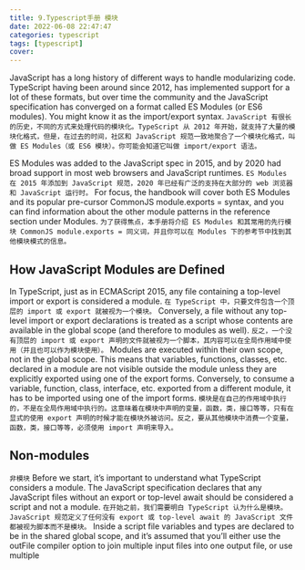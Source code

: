 ```yaml
---
title: 9.Typescript手册 模块
date: 2022-06-08 22:47:47
categories: typescript
tags: [typescript]
cover:
---
```


JavaScript has a long history of different ways to handle modularizing code. TypeScript having been around since 2012, has implemented support for a lot of these formats, but over time the community and the JavaScript specification has converged on a format called ES Modules (or ES6 modules). You might know it as the import/export syntax.
`JavaScript 有很长的历史，不同的方式来处理代码的模块化。TypeScript 从 2012 年开始，就支持了大量的模块化格式，但是，在过去的时间，社区和 JavaScript 规范一致地聚合了一个模块化格式，叫做 ES Modules（或 ES6 模块）。你可能会知道它叫做 import/export 语法。`

ES Modules was added to the JavaScript spec in 2015, and by 2020 had broad support in most web browsers and JavaScript runtimes.
`ES Modules 在 2015 年添加到 JavaScript 规范，2020 年已经有广泛的支持在大部分的 web 浏览器和 JavaScript 运行时。`
For focus, the handbook will cover both ES Modules and its popular pre-cursor CommonJS module.exports = syntax, and you can find information about the other module patterns in the reference section under Modules.
`为了获得焦点，本手册将介绍 ES Modules 和其常用的先行模块 CommonJS module.exports = 同义词，并且你可以在 Modules 下的参考节中找到其他模块模式的信息。`

## How JavaScript Modules are Defined

In TypeScript, just as in ECMAScript 2015, any file containing a top-level import or export is considered a module.
`在 TypeScript 中，只要文件包含一个顶层的 import 或 export 就被视为一个模块。`
Conversely, a file without any top-level import or export declarations is treated as a script whose contents are available in the global scope (and therefore to modules as well).
`反之，一个没有顶层的 import 或 export 声明的文件就被视为一个脚本，其内容可以在全局作用域中使用（并且也可以作为模块使用）。`
Modules are executed within their own scope, not in the global scope. This means that variables, functions, classes, etc. declared in a module are not visible outside the module unless they are explicitly exported using one of the export forms. Conversely, to consume a variable, function, class, interface, etc. exported from a different module, it has to be imported using one of the import forms.
`模块是在自己的作用域中执行的，不是在全局作用域中执行的。这意味着在模块中声明的变量，函数，类，接口等等，只有在显式的使用 export 声明的时候才能在模块外被访问。反之，要从其他模块中消费一个变量，函数，类，接口等等，必须使用 import 声明来导入。`

## Non-modules

`非模块`
Before we start, it’s important to understand what TypeScript considers a module. The JavaScript specification declares that any JavaScript files without an export or top-level await should be considered a script and not a module.
`在开始之前，我们需要明白 TypeScript 认为什么是模块。JavaScript 规范定义了任何没有 export 或 top-level await 的 JavaScript 文件都被视为脚本而不是模块。`
Inside a script file variables and types are declared to be in the shared global scope, and it’s assumed that you’ll either use the outFile compiler option to join multiple input files into one output file, or use multiple <script> tags in your HTML to load these files (in the correct order!).
`在脚本文件中，变量和类型被声明为共享的全局作用域，并且我们假设你会使用 outFile 编译选项将多个输入文件合并成一个输出文件，或者使用多个 <script> 标签在你的 HTML 中加载这些文件（按照正确的顺序）。`
If you have a file that doesn’t currently have any imports or exports, but you want to be treated as a module, add the line:
`如果你有一个文件，它目前没有任何 import 或 export 声明，但是你想被视为一个模块，那么添加这一行：`

```ts
export {};
```

which will change the file to be a module exporting nothing. This syntax works regardless of your module target.
`这种语法对于你的模块目标无论如何都是可行的。`

## Modules in TypeScript

`TypeScript 中的模块`
Additional Reading:
`附加阅读：`
Impatient JS (Modules)
`不知道模块的 TypeScript`
MDN: JavaScript Modules
`MDN：JavaScript 模块`
There are three main things to consider when writing module-based code in TypeScript:
`在 TypeScript 中写模块基础的代码时，要考虑三个主要问题：`
Syntax: What syntax do I want to use to import and export things?
`语法：我想要使用什么语法来导入和导出东西？`
Module Resolution: What is the relationship between module names (or paths) and files on disk?
`模块解析：模块名（或路径）和磁盘上的文件之间的关系是什么？`
Module Output Target: What should my emitted JavaScript module look like?
`模块输出目标：我的输出的 JavaScript 模块应该怎样看？`

## ES Module Syntax

`ES 模块语法`
A file can declare a main export via export default:
`一个文件可以通过 export default 声明一个主要的导出：`

```ts
// @filename: hello.ts
export default function helloWorld() {
  console.log("Hello, world!");
}
```

This is then imported via:
`这是通过以下方式导入的：`

```ts
import helloWorld from "./hello.js";
helloWorld();
```

In addition to the default export, you can have more than one export of variables and functions via the export by omitting default:
`除了默认导出，你还可以有多个导出的变量和函数，通过将 default 去掉：`

```ts
// @filename: maths.ts
export var pi = 3.14;
export let squareTwo = 1.41;
export const phi = 1.61;

export class RandomNumberGenerator {}

export function absolute(num: number) {
if (num < 0) return num \* -1;
  return num;
}
```

These can be used in another file via the import syntax:
`这些可以在另一个文件中通过导入语法使用：`

```ts
import { pi, phi, absolute } from "./maths.js";

console.log(pi);
const absPhi = absolute(phi);

// const absPhi: number;
```

## Additional Import Syntax

`附加导入语法`
An import can be renamed using a format like import {old as new}:
`一个导入可以通过这样的格式：import {old as new}：`

```ts
import { pi as π } from "./maths.js";

console.log(π);

// (alias) var π: number
// import π
```

You can mix and match the above syntax into a single import:
`你可以混合这些语法到一个单独的导入：`

```ts
// @filename: maths.ts
export const pi = 3.14;
export default class RandomNumberGenerator {}

// @filename: app.ts
import RandomNumberGenerator, { pi as π } from "./maths.js";

RandomNumberGenerator;

// (alias) class RandomNumberGenerator
// import RandomNumberGenerator

console.log(π);

// (alias) const π: 3.14
// import π
```

You can take all of the exported objects and put them into a single namespace using \* as name:
`你可以将所有导出的对象放到一个单独的命名空间，使用 \* as name：`

```ts
// @filename: app.ts
import \* as math from "./maths.js";

console.log(math.pi);
const positivePhi = math.absolute(math.phi);

// const positivePhi: number
```

You can import a file and not include any variables into your current module via import "./file":
`你可以通过 import "./file" 导入一个文件，并且不包含任何变量到当前模块：`

```ts
// @filename: app.ts
import "./maths.js";

console.log("3.14");
```

In this case, the import does nothing. However, all of the code in maths.ts was evaluated, which could trigger side-effects which affect other objects.
`在这种情况下，导入并没有什么事情。但是，maths.ts 中的所有代码都会被评估，这可能会触发其他对象的副作用。`

## TypeScript Specific ES Module Syntax

`TypeScript 特定的 ES 模块语法`
Types can be exported and imported using the same syntax as JavaScript values:
`类型可以使用相同的语法来导出和导入 JavaScript 值：`

```ts
// @filename: animal.ts
export type Cat = { breed: string; yearOfBirth: number };

export interface Dog {
  breeds: string[];
  yearOfBirth: number;
}

// @filename: app.ts
import { Cat, Dog } from "./animal.js";
type Animals = Cat | Dog;
```

TypeScript has extended the import syntax with two concepts for declaring an import of a type:
`TypeScript 已经扩展了导入类型的语法，它有两个概念来声明导入类型：`

```ts
import type
// Which is an import statement which can only import types:
// 只能导入类型的导入语句：
// @filename: animal.ts
export type Cat = { breed: string; yearOfBirth: number };
// 'createCatName' cannot be used as a value because it was imported using 'import type'.
// 'createCatName' 不能被用作值，因为它被导入使用了 'import type'。
export type Dog = { breeds: string[]; yearOfBirth: number };
export const createCatName = () => "fluffy";

// @filename: valid.ts
import type { Cat, Dog } from "./animal.js";
export type Animals = Cat | Dog;

// @filename: app.ts
import type { createCatName } from "./animal.js";
const name = createCatName();
```

Inline type imports
`内联类型导入`

TypeScript 4.5 also allows for individual imports to be prefixed with type to indicate that the imported reference is a type:
`TypeScript 4.5 可以使用 type 前缀来声明导入的引用是一个类型：`

```ts
// @filename: app.ts
import { createCatName, type Cat, type Dog } from "./animal.js";

export type Animals = Cat | Dog;
const name = createCatName();
```

Together these allow a non-TypeScript transpiler like Babel, swc or esbuild to know what imports can be safely removed.
`这些同时允许一个非 TypeScript 编译器，如 Babel、swc 或 esbuild 知道哪些导入可以安全地移除。`

## ES Module Syntax with CommonJS Behavior

`ES 模块语法与 CommonJS 行为`
TypeScript has ES Module syntax which directly correlates to a CommonJS and AMD require. Imports using ES Module are for most cases the same as the require from those environments, but this syntax ensures you have a 1 to 1 match in your TypeScript file with the CommonJS output:
`TypeScript 有 ES 模块语法，它相对于 CommonJS 和 AMD require。使用 ES Module 的导入是为了大多数情况下与这些环境的 require 一致，但这种语法确保了你的 TypeScript 文件与 CommonJS 输出有一个 1 到 1 的匹配。`

```ts
import fs = require("fs");
const code = fs.readFileSync("hello.ts", "utf8");
```

You can learn more about this syntax in the modules reference page.
`你可以在模块参考页面了解更多关于这种语法。`
## CommonJS Syntax
`CommonJS 语法`

CommonJS is the format which most modules on npm are delivered in. Even if you are writing using the ES Modules syntax above, having a brief understanding of how CommonJS syntax works will help you debug easier.
`CommonJS 是 npm 上大多数模块的格式。即使你正在使用上面的 ES 模块语法，也会有一个简单的了解 CommonJS 语法的方式帮助你调试更容易。`

## Exporting
`导出`

Identifiers are exported via setting the exports property on a global called module.
`标识符通过设置 module.exports 属性来导出。`

```ts
function absolute(num: number) {
    if (num < 0) return num \* -1;
    return num;
}

module.exports = {
  pi: 3.14,
  squareTwo: 1.41,
  phi: 1.61,
  absolute,
};
```

Then these files can be imported via a require statement:
`然后，这些文件可以通过 require 语句来导入：`

```ts
const maths = require("maths");
maths.pi;

// any;
```

Or you can simplify a bit using the destructuring feature in JavaScript:
`或者，你可以使用 JavaScript 的解构特性来简化一些：`

```ts
const { squareTwo } = require("maths");
squareTwo;

// const squareTwo: any;
```

## CommonJS and ES Modules interop
`CommonJS 和 ES 模块的互操作`

There is a mis-match in features between CommonJS and ES Modules regarding the distinction between a default import and a module namespace object import. TypeScript has a compiler flag to reduce the friction between the two different sets of constraints with esModuleInterop.
`在 CommonJS 和 ES 模块之间存在不匹配的特性，关于默认导入和模块命名空间对象导入的区别。TypeScript 有一个编译器标志来减少 CommonJS 和 ES 模块之间的摩擦。`

## TypeScript’s Module Resolution Options
`TypeScript 的模块解析选项`

Module resolution is the process of taking a string from the import or require statement, and determining what file that string refers to.
`模块解析是从 import 或 require 语句中获取字符串，并确定该字符串所引用的文件。`

TypeScript includes two resolution strategies: Classic and Node. Classic, the default when the compiler option module is not commonjs, is included for backwards compatibility. The Node strategy replicates how Node.js works in CommonJS mode, with additional checks for .ts and .d.ts.
`TypeScript 包含两种解析策略：经典和 Node。经典，默认情况下，当编译器选项 module 不是 commonjs 时，包含了向后兼容性。Node 策略重复了 Node.js 在 CommonJS 模式下工作的方式，并且添加了 .ts 和 .d.ts 的检查。`
There are many TSConfig flags which influence the module strategy within TypeScript: moduleResolution, baseUrl, paths, rootDirs.
`在 TypeScript 中，有很多 TSConfig 标志影响模块策略：moduleResolution、baseUrl、paths、rootDirs。`
For the full details on how these strategies work, you can consult the Module Resolution.
`关于如何工作的详细信息，你可以参考模块解析。`

## TypeScript’s Module Output Options

`TypeScript 的模块输出选项`
There are two options which affect the emitted JavaScript output:
`有两个影响输出的 JavaScript 的选项：`

- target which determines which JS features are downleveled (converted to run in older JavaScript runtimes) and which are left intact
  `target 是指定哪些 JS 特性被下游（转换为在旧的 JavaScript 运行时运行），哪些被保留。`
- module which determines what code is used for modules to interact with each other
  `module 是指定哪些代码用于模块交互。`

Which target you use is determined by the features available in the JavaScript runtime you expect to run the TypeScript code in. That could be: the oldest web browser you support, the lowest version of Node.js you expect to run on or could come from unique constraints from your runtime - like Electron for example.
`哪个目标你使用是由你期望在 JavaScript 运行时运行 TypeScript 代码的功能决定的。这可能是：最旧的 web 浏览器，最低版本的 Node.js，或者来自你运行时的唯一约束 - 例如，Electron。`
All communication between modules happens via a module loader, the compiler option module determines which one is used. At runtime the module loader is responsible for locating and executing all dependencies of a module before executing it.
`模块之间的通信都是通过模块加载器来完成的，编译器选项 module 是指定哪个被使用。在运行时，模块加载器负责定位并执行所有模块的依赖之前执行它。`
For example, here is a TypeScript file using ES Modules syntax, showcasing a few different options for module:
`例如，这里是一个使用 ES Modules 语法的 TypeScript 文件，展示了一些模块的选项：`

```ts
import { valueOfPi } from "./constants.js";

export const twoPi = valueOfPi _ 2;
```

## ES2020

```ts
import { valueOfPi } from "./constants.js";
export const twoPi = valueOfPi _ 2;
```

## CommonJS

```ts
"use strict";
Object.defineProperty(exports, "\_\_esModule", { value: true });
exports.twoPi = void 0;
const constants_js_1 = require("./constants.js");
exports.twoPi = constants_js_1.valueOfPi \* 2;
```

## UMD

```ts
(function (factory) {
  if (typeof module === "object" && typeof module.exports === "object") {
    var v = factory(require, exports);
    if (v !== undefined) module.exports = v;
  }
  else if (typeof define === "function" && define.amd) {
    define(["require", "exports", "./constants.js"], factory);
  }
})(function (require, exports) {
  "use strict";
  Object.defineProperty(exports, "\_\_esModule", { value: true });
  exports.twoPi = void 0;
  const constants_js_1 = require("./constants.js");
  exports.twoPi = constants_js_1.valueOfPi \* 2;
});

```

Note that ES2020 is effectively the same as the original index.ts.
`ES2020 是一样的于原始 index.ts。`
You can see all of the available options and what their emitted JavaScript code looks like in the TSConfig Reference for module.
`你可以看到所有可用的选项和他们的输出 JavaScript 代码的样子在 module 的 TSConfig 参考中。`

## TypeScript namespaces

`TypeScript 命名空间`
TypeScript has its own module format called namespaces which pre-dates the ES Modules standard. This syntax has a lot of useful features for creating complex definition files, and still sees active use in DefinitelyTyped. While not deprecated, the majority of the features in namespaces exist in ES Modules and we recommend you use that to align with JavaScript’s direction. You can learn more about namespaces in the namespaces reference page.
`TypeScript 有自己的模块格式命名空间，它是先期的 ES Modules 标准。这种语法具有很多有用的功能创建复杂的定义文件，仍然在 DefinitelyTyped 中有活跃使用。尽管不被弃用，大多数的功能在命名空间中存在于 ES Modules，我们建议你使用它与 JavaScript 的方向对齐。你可以在命名空间参考页面上了解更多关于命名空间。`
